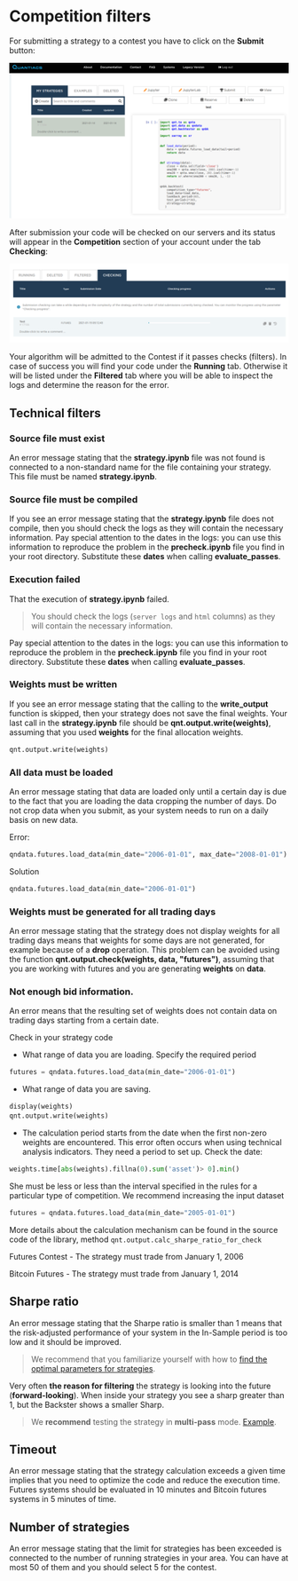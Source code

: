 # Competition filters

For submitting a strategy to a contest you have to click on the **Submit** button:

![submit](./pictures/submit.png)
   
After submission your code will be checked on our servers and its status will appear in the **Competition** section of your account under the tab **Checking**:

![test](./pictures/test.png)


Your algorithm will be admitted to the Contest if it passes checks (filters). In case of success you will find your code under the **Running** tab. Otherwise it will be listed under the **Filtered** tab where you will be able to inspect the logs and determine the reason for the error.

## Technical filters

### Source file must exist
An error message stating that the **strategy.ipynb** file was not found is connected to a non-standard name for the file containing your strategy. This file must be named **strategy.ipynb**.

### Source file must be compiled
If you see an error message stating that the **strategy.ipynb** file does not compile, then you should check the logs as they will contain the necessary information. Pay special attention to the dates in the logs: you can use this information to reproduce the problem in the **precheck.ipynb** file you find in your root directory. Substitute these **dates** when calling **evaluate_passes**.

### Execution failed
That the execution of **strategy.ipynb** failed.

> You should check the logs (`server logs` and `html` columns) as they will contain the necessary information. 

Pay special attention to the dates in the logs: you can use this information to reproduce the problem in the **precheck.ipynb** file you find in your root directory. Substitute these **dates** when calling **evaluate_passes**.

### Weights must be written
If you see an error message stating that the calling to the **write_output** function is skipped, then your strategy does not save the final weights. Your last call in the **strategy.ipynb** file should be **qnt.output.write(weights)**, assuming that you used **weights** for the final allocation weights.
```python
qnt.output.write(weights)
```

### All data must be loaded
An error message stating that data are loaded only until a certain day is due to the fact that you are loading the data cropping the number of days. Do not crop data when you submit, as your system needs to run on a daily basis on new data.

Error:
```python
qndata.futures.load_data(min_date="2006-01-01", max_date="2008-01-01")
```

Solution

```python
qndata.futures.load_data(min_date="2006-01-01")
```

### Weights must be generated for all trading days
An error message stating that the strategy does not display weights for all trading days means that weights for some days are not generated, for example because of a **drop** operation. This problem can be avoided using the function **qnt.output.check(weights, data, "futures")**, assuming that you are working with futures and you are generating **weights** on **data**.

### Not enough bid information.
An error means that the resulting set of weights does not contain data on trading days starting from a certain date.

Check in your strategy code

* What range of data you are loading. Specify the required period
```python
futures = qndata.futures.load_data(min_date="2006-01-01")
```
* What range of data you are saving.
```python
display(weights)
qnt.output.write(weights)
```
* The calculation period starts from the date when the first non-zero weights are encountered. 
This error often occurs when using technical analysis indicators. They need a period to set up.
Check the date:
```python
weights.time[abs(weights).fillna(0).sum('asset')> 0].min()
```
She must be less or less than the interval specified in the rules for a particular type of competition.
We recommend increasing the input dataset
```python
futures = qndata.futures.load_data(min_date="2005-01-01")
```
More details about the calculation mechanism can be found in the source code of the library, method `qnt.output.calc_sharpe_ratio_for_check`

Futures Contest - The strategy must trade from January 1, 2006

Bitcoin Futures - The strategy must trade from January 1, 2014

## Sharpe ratio
An error message stating that the Sharpe ratio is smaller than 1 means that the risk-adjusted performance of your system in the In-Sample period is too low and it should be improved.

> We recommend that you familiarize yourself with how to [find the optimal parameters for strategies](https://quantiacs.com/documentation/en/examples/trading_system_optimization.html).

Very often **the reason for filtering** the strategy is looking into the future (**forward-looking**).
When inside your strategy you see a sharp greater than 1, but the Backster shows a smaller Sharp.
> We **recommend** testing the strategy in **multi-pass** mode. [Example](https://quantiacs.com/documentation/en/examples/trading_system_optimization.html#preventing-forward-looking).


## Timeout
An error message stating that the strategy calculation exceeds a given time implies that you need to optimize the code and reduce the execution time. Futures systems should be evaluated in 10 minutes and Bitcoin futures systems in 5 minutes of time.


## Number of strategies
An error message stating that the limit for strategies has been exceeded is connected to the number of running strategies in your area. You can have at most 50 of them and you should select 5 for the contest.

